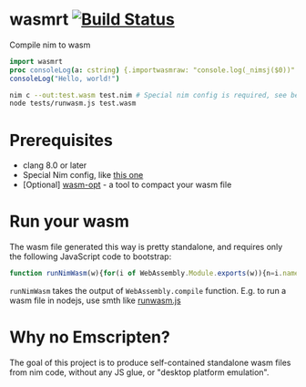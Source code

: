 # wasmrt [![Build Status](https://github.com/yglukhov/wasmrt/workflows/CI/badge.svg?branch=master)](https://github.com/yglukhov/wasmrt/actions?query=branch%3Amaster)

Compile nim to wasm
```nim
import wasmrt
proc consoleLog(a: cstring) {.importwasmraw: "console.log(_nimsj($0))".}
consoleLog("Hello, world!")
```

```sh
nim c --out:test.wasm test.nim # Special nim config is required, see below
node tests/runwasm.js test.wasm
```

# Prerequisites
- clang 8.0 or later
- Special Nim config, like [this one](https://github.com/yglukhov/wasmrt/blob/master/tests/config.nims)
- [Optional] [wasm-opt](https://github.com/WebAssembly/binaryen) - a tool to compact your wasm file

# Run your wasm
The wasm file generated this way is pretty standalone, and requires only the following JavaScript code to bootstrap:
```js
function runNimWasm(w){for(i of WebAssembly.Module.exports(w)){n=i.name;if(n[0]==';'){new Function('m',n)(w);break}}}
```
`runNimWasm` takes the output of `WebAssembly.compile` function. E.g. to run a wasm file in nodejs, use smth like [runwasm.js](https://github.com/yglukhov/wasmrt/blob/master/tests/runwasm.js)

# Why no Emscripten?
The goal of this project is to produce self-contained standalone wasm files from nim code, without any JS glue, or "desktop platform emulation".
